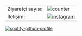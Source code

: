   |||
--|--
| Ziyaretçi sayısı:					|	![counter](https://profile-counter.glitch.me/%7Bsenpailegal%7D/count.svg)
| İletişim:        | [![instagram](https://cdn2.iconfinder.com/data/icons/social-icons-33/128/Instagram-22.png)](https://instagram.com/erengrbz0)  |
  
[![spotify-github-profile](https://spotify-github-profile.vercel.app/api/view?uid=u9w3maxcrvobq9b0jgmvo9mbn&cover_image=true&theme=novatorem&bar_color=7f7f7f&bar_color_cover=false)](https://github.com/kittinan/spotify-github-profile)
 

